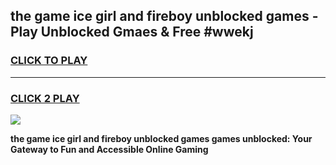 
## the game ice girl and fireboy unblocked games - Play Unblocked Gmaes & Free #wwekj
<h3>
<a href="https://news.freeplayer.one?title=the_game_ice_girl_and_fireboy_unblocked_games&ref=26F">CLICK TO PLAY</a></h3>
<hr>

<h3>
<a href="https://news.freeplayer.one?title=the_game_ice_girl_and_fireboy_unblocked_games&ref=26F">CLICK 2 PLAY</a>
  
</h3>

<a href="https://news.freeplayer.one?title=the_game_ice_girl_and_fireboy_unblocked_games&ref=26F/"><img src="https://clearcache.store/games.png"></a>


**the game ice girl and fireboy unblocked games games unblocked: Your Gateway to Fun and Accessible Online Gaming**
